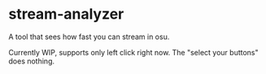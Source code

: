# stream-analyzer
A tool that sees how fast you can stream in osu.

Currently WIP, supports only left click right now. The "select your buttons" does nothing.
